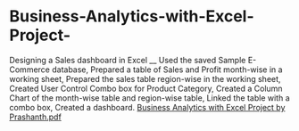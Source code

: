 # Business-Analytics-with-Excel-Project-
Designing a Sales dashboard in Excel __ 
Used the saved Sample E-Commerce database,
Prepared a table of Sales and Profit month-wise in a working sheet,
Prepared the sales table region-wise in the working sheet,
Created User Control Combo box for Product Category,
Created a Column Chart of the month-wise table and region-wise table,
Linked the table with a combo box,
Created a dashboard. 
[Business Analytics with Excel Project by Prashanth.pdf](https://github.com/user-attachments/files/19568195/Business.Analytics.with.Excel.Project.by.Prashanth.pdf)
